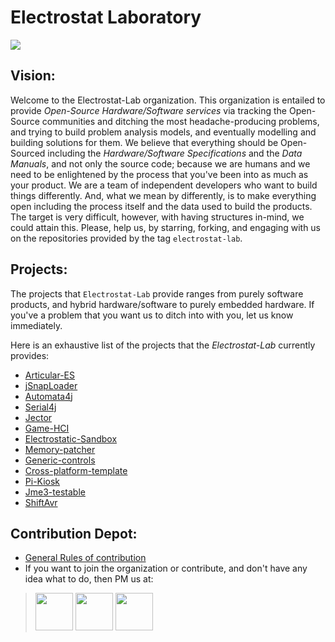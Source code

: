 # Electrostat Laboratory

<img src=https://github.com/user-attachments/assets/73b527b2-69ba-481d-8390-1414a49cb650/>

## Vision:
Welcome to the Electrostat-Lab organization. This organization is entailed to provide _Open-Source Hardware/Software services_ via tracking the Open-Source communities and ditching the most headache-producing problems, and trying to build problem analysis models, and eventually modelling and building solutions for them. We believe that everything should be Open-Sourced including the _Hardware/Software Specifications_ and the _Data Manuals_, and not only the source code; because we are humans and we need to be enlightened by the process that you've been into as much as your product. We are a team of independent developers who want to build things differently. And, what we mean by differently, is to make everything open including the process itself and the data used to build the products. The target is very difficult, however, with having structures in-mind, we could attain this. Please, help us, by starring, forking, and engaging with us on the repositories provided by the tag `electrostat-lab`.

## Projects:
The projects that `Electrostat-Lab` provide ranges from purely software products, and hybrid hardware/software to purely embedded hardware. If you've a problem that you want us to ditch into with you, let us know immediately.

Here is an exhaustive list of the projects that the _Electrostat-Lab_ currently provides: 
* [Articular-ES](https://github.com/Electrostat-Lab/Articular-ES)
* [jSnapLoader](https://github.com/Electrostat-Lab/jSnapLoader)
* [Automata4j](https://github.com/Electrostat-Lab/Automata4j)
* [Serial4j](https://github.com/Electrostat-Lab/Serial4j)
* [Jector](https://github.com/Electrostat-Lab/Jector)
* [Game-HCI](https://github.com/Electrostat-Lab/Game-HCI)
* [Electrostatic-Sandbox](https://github.com/Electrostat-Lab/Electrostatic-Sandbox)
* [Memory-patcher]()
* [Generic-controls]()
* [Cross-platform-template](https://github.com/Electrostat-Lab/Cross-platform-template)
* [Pi-Kiosk](https://github.com/Electrostat-Lab/Pi-Kiosk)
* [Jme3-testable](https://github.com/Electrostat-Lab/Jme3-testable)
* [ShiftAvr](https://github.com/Electrostat-Lab/ShiftAvr)

## Contribution Depot: 
* [General Rules of contribution](https://github.com/Software-Hardware-Codesign/.github/blob/main/CONTRIBUTING.md)
* If you want to join the organization or contribute, and don't have any idea what to do, then PM us at: 
> [<img src="https://user-images.githubusercontent.com/60224159/180645937-40c0954c-03f4-4807-8063-7cd6ca917a7b.svg" width="60" height="60">](https://www.linkedin.com/in/pavl-g-420b81228/)
> [<img src="https://user-images.githubusercontent.com/60224159/180646113-6531aec4-66bc-44d8-9ba5-d1857e87359a.svg" width="60" height="60">](https://twitter.com/g_pavl)
> [<img src="https://user-images.githubusercontent.com/60224159/181487461-63226149-2870-4446-a954-b4112a5cb26c.svg" width="60" height="60">](https://mail.google.com/mail/u/0/?fs=1&to=bishoreyad@gmail.com&su=SUBJECT&body=BODY&bcc=&tf=cm)
